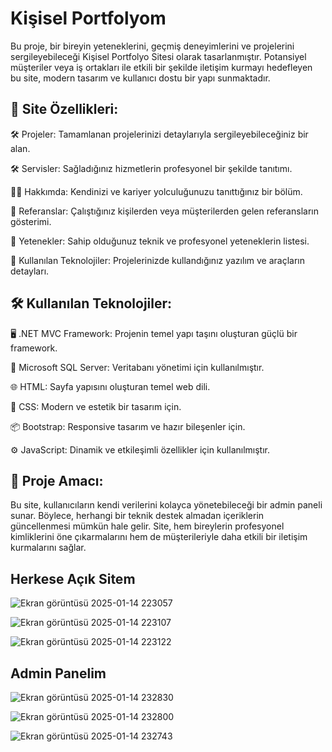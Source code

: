 # Kişisel Portfolyom

Bu proje, bir bireyin yeteneklerini, geçmiş deneyimlerini ve projelerini sergileyebileceği Kişisel Portfolyo Sitesi olarak tasarlanmıştır. Potansiyel müşteriler veya iş ortakları ile etkili bir şekilde iletişim kurmayı hedefleyen bu site, modern tasarım ve kullanıcı dostu bir yapı sunmaktadır.


## 📌 Site Özellikleri:

🛠️ Projeler: Tamamlanan projelerinizi detaylarıyla sergileyebileceğiniz bir alan.

🛠️ Servisler: Sağladığınız hizmetlerin profesyonel bir şekilde tanıtımı.

🧑‍💼 Hakkımda: Kendinizi ve kariyer yolculuğunuzu tanıttığınız bir bölüm.

🌟 Referanslar: Çalıştığınız kişilerden veya müşterilerden gelen referansların gösterimi.

🧩 Yetenekler: Sahip olduğunuz teknik ve profesyonel yeteneklerin listesi.

🔧 Kullanılan Teknolojiler: Projelerinizde kullandığınız yazılım ve araçların detayları.



## 🛠️ Kullanılan Teknolojiler:

🖥️ .NET MVC Framework: Projenin temel yapı taşını oluşturan güçlü bir framework.

💾 Microsoft SQL Server: Veritabanı yönetimi için kullanılmıştır.

🌐 HTML: Sayfa yapısını oluşturan temel web dili.

🎨 CSS: Modern ve estetik bir tasarım için.

📦 Bootstrap: Responsive tasarım ve hazır bileşenler için.

⚙️ JavaScript: Dinamik ve etkileşimli özellikler için kullanılmıştır.



## 🎯 Proje Amacı:

Bu site, kullanıcıların kendi verilerini kolayca yönetebileceği bir admin paneli sunar. Böylece, herhangi bir teknik destek almadan içeriklerin güncellenmesi mümkün hale gelir. Site, hem bireylerin profesyonel kimliklerini öne çıkarmalarını hem de müşterileriyle daha etkili bir iletişim kurmalarını sağlar.


## Herkese Açık Sitem

![Ekran görüntüsü 2025-01-14 223057](https://github.com/user-attachments/assets/49daa992-7290-42a9-b0fc-3e30921c80e2)

![Ekran görüntüsü 2025-01-14 223107](https://github.com/user-attachments/assets/ded13cf9-1ae6-4bcb-aea0-02176611f9d2)

![Ekran görüntüsü 2025-01-14 223122](https://github.com/user-attachments/assets/945f573c-68db-4a35-8bee-5faf2593fa85)


## Admin Panelim

![Ekran görüntüsü 2025-01-14 232830](https://github.com/user-attachments/assets/778175a0-b978-43b1-9b61-ff48dcd4d6cf)

![Ekran görüntüsü 2025-01-14 232800](https://github.com/user-attachments/assets/6d1928d6-941f-4699-b915-f5273d10000b)

![Ekran görüntüsü 2025-01-14 232743](https://github.com/user-attachments/assets/59aa9a70-deb1-42b9-836a-739d04d1753b)

